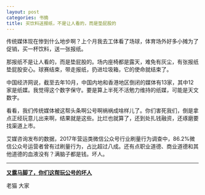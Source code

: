 ```yaml
---
layout: post
categories: 书摘
title: 买饮料送报纸，不是让人看的，而是垫屁股的
---
```


传统媒体现在惨到什么地步啊？上个月我去工体看了场球，体育场外好多小摊为了促销，买一杯饮料，送一张报纸。

那报纸不是让人看的，而是垫屁股的。场内座椅都是露天，难免有灰尘，有张报纸垫屁股安心。球赛结束，带走报纸，扔进垃圾箱，它的使命就结束了。

中国经济网说，截至去年10月，中国内地和香港地区倒闭的媒体有13家，其中12家是纸媒。我觉得这个数字保守。要是算上半死不活勉力维持的纸媒，可能是天文数字。

看看，我们传统媒体被这帮头条啊公号啊祸祸成啥样儿了。你们害死我们，倒是拿点正经玩意儿出来啊，结果就是这些。比烂也就算了，还到处扎钱融资，还琢磨要找渠道上市。

艾媒咨询发布的数据，2017年营运类微信公众号行业刷量行为调查中，86.2%微信公众号运营者曾有过刷量行为，占比超过八成。还有点职业道德、商业道德和其他道德的血液没有？满脑子都是钱。坏人。

---

**[又露马脚了，你们这帮玩公号的坏人](https://mp.weixin.qq.com/s/IXkWdZa6vR7znapFi9G_QA)**

老猫 大家